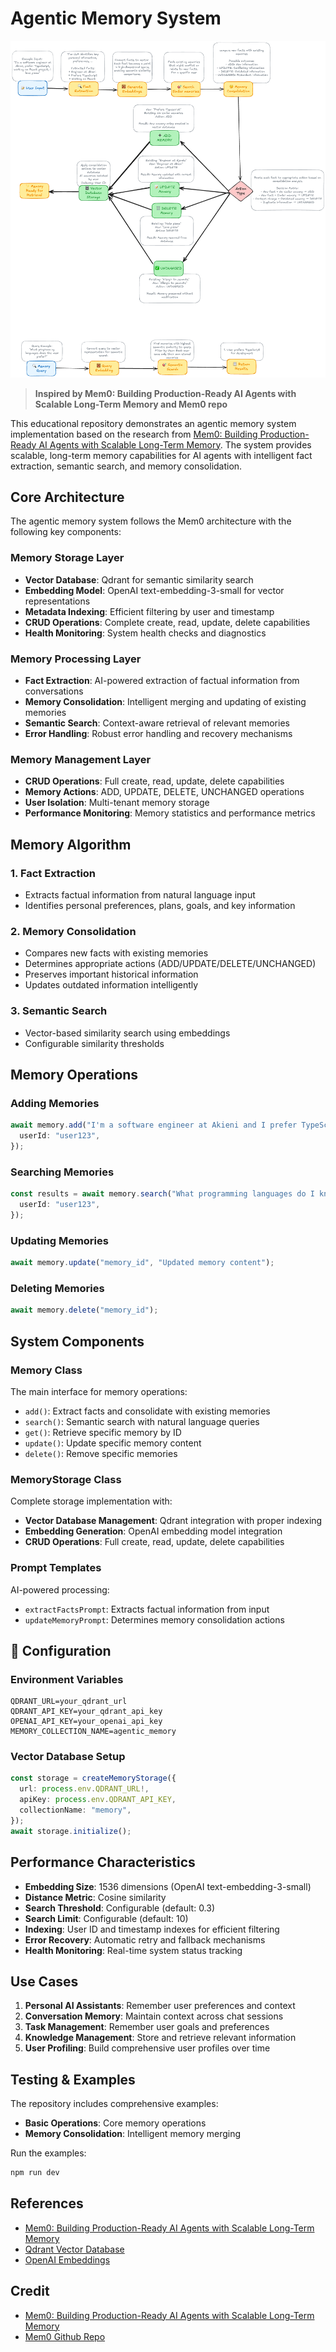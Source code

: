 # Agentic  Memory System

![Agentic Memory System Architecture](./memory-arch.png)


> **Inspired by Mem0: Building Production-Ready AI Agents with Scalable Long-Term Memory and Mem0 repo**

This educational repository demonstrates an agentic memory system implementation based on the research from [Mem0: Building Production-Ready AI Agents with Scalable Long-Term Memory](https://arxiv.org/pdf/2504.19413). The system provides scalable, long-term memory capabilities for AI agents with intelligent fact extraction, semantic search, and memory consolidation.

## Core Architecture

The agentic memory system follows the Mem0 architecture with the following key components:

### Memory Storage Layer

- **Vector Database**: Qdrant for semantic similarity search
- **Embedding Model**: OpenAI text-embedding-3-small for vector representations
- **Metadata Indexing**: Efficient filtering by user and timestamp
- **CRUD Operations**: Complete create, read, update, delete capabilities
- **Health Monitoring**: System health checks and diagnostics

### Memory Processing Layer

- **Fact Extraction**: AI-powered extraction of factual information from conversations
- **Memory Consolidation**: Intelligent merging and updating of existing memories
- **Semantic Search**: Context-aware retrieval of relevant memories
- **Error Handling**: Robust error handling and recovery mechanisms

### Memory Management Layer

- **CRUD Operations**: Full create, read, update, delete capabilities
- **Memory Actions**: ADD, UPDATE, DELETE, UNCHANGED operations
- **User Isolation**: Multi-tenant memory storage
- **Performance Monitoring**: Memory statistics and performance metrics

## Memory Algorithm

### 1. Fact Extraction

- Extracts factual information from natural language input
- Identifies personal preferences, plans, goals, and key information

### 2. Memory Consolidation

- Compares new facts with existing memories
- Determines appropriate actions (ADD/UPDATE/DELETE/UNCHANGED)
- Preserves important historical information
- Updates outdated information intelligently

### 3. Semantic Search

- Vector-based similarity search using embeddings
- Configurable similarity thresholds

## Memory Operations

### Adding Memories

```typescript
await memory.add("I'm a software engineer at Akieni and I prefer TypeScript", {
  userId: "user123",
});
```

### Searching Memories

```typescript
const results = await memory.search("What programming languages do I know?", {
  userId: "user123",
});
```

### Updating Memories

```typescript
await memory.update("memory_id", "Updated memory content");
```

### Deleting Memories

```typescript
await memory.delete("memory_id");
```

## System Components

### Memory Class

The main interface for memory operations:

- `add()`: Extract facts and consolidate with existing memories
- `search()`: Semantic search with natural language queries
- `get()`: Retrieve specific memory by ID
- `update()`: Update specific memory content
- `delete()`: Remove specific memories

### MemoryStorage Class

Complete storage implementation with:

- **Vector Database Management**: Qdrant integration with proper indexing
- **Embedding Generation**: OpenAI embedding model integration
- **CRUD Operations**: Full create, read, update, delete capabilities

### Prompt Templates

AI-powered processing:

- `extractFactsPrompt`: Extracts factual information from input
- `updateMemoryPrompt`: Determines memory consolidation actions

## 🔧 Configuration

### Environment Variables

```env
QDRANT_URL=your_qdrant_url
QDRANT_API_KEY=your_qdrant_api_key
OPENAI_API_KEY=your_openai_api_key
MEMORY_COLLECTION_NAME=agentic_memory
```

### Vector Database Setup

```typescript
const storage = createMemoryStorage({
  url: process.env.QDRANT_URL!,
  apiKey: process.env.QDRANT_API_KEY,
  collectionName: "memory",
});
await storage.initialize();
```

## Performance Characteristics

- **Embedding Size**: 1536 dimensions (OpenAI text-embedding-3-small)
- **Distance Metric**: Cosine similarity
- **Search Threshold**: Configurable (default: 0.3)
- **Search Limit**: Configurable (default: 10)
- **Indexing**: User ID and timestamp indexes for efficient filtering
- **Error Recovery**: Automatic retry and fallback mechanisms
- **Health Monitoring**: Real-time system status tracking

## Use Cases

1. **Personal AI Assistants**: Remember user preferences and context
2. **Conversation Memory**: Maintain context across chat sessions
3. **Task Management**: Remember user goals and preferences
4. **Knowledge Management**: Store and retrieve relevant information
5. **User Profiling**: Build comprehensive user profiles over time

## Testing & Examples

The repository includes comprehensive examples:

- **Basic Operations**: Core memory operations
- **Memory Consolidation**: Intelligent memory merging

Run the examples:

```bash
npm run dev
```

## References

- [Mem0: Building Production-Ready AI Agents with Scalable Long-Term Memory](https://arxiv.org/pdf/2504.19413)
- [Qdrant Vector Database](https://qdrant.tech/)
- [OpenAI Embeddings](https://platform.openai.com/docs/guides/embeddings)

## Credit 

- [Mem0: Building Production-Ready AI Agents with Scalable Long-Term Memory](https://arxiv.org/pdf/2504.19413)
- [Mem0 Github Repo](https://github.com/mem0ai/mem0)
